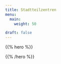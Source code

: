 ```yaml
---
title: Stadtteilzentren
menu:
  main:
    weight: 50

draft: false
---
```


{{% hero %}}
<!-- TODO: filter and search -->
{{% /hero %}}


